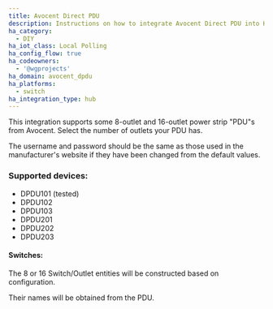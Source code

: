 ```yaml
---
title: Avocent Direct PDU
description: Instructions on how to integrate Avocent Direct PDU into Home Assistant.
ha_category:
  - DIY
ha_iot_class: Local Polling
ha_config_flow: true
ha_codeowners:
  - '@wgprojects'
ha_domain: avocent_dpdu
ha_platforms:
  - switch
ha_integration_type: hub
---
```


This integration supports some 8-outlet and 16-outlet power strip "PDU"s from Avocent. Select the number of outlets your PDU has.

The username and password should be the same as those used in the manufacturer's website if they have been changed from the default values.

### Supported devices:

* DPDU101 (tested)
* DPDU102
* DPDU103
* DPDU201
* DPDU202
* DPDU203

#### Switches:
The 8 or 16 Switch/Outlet entities will be constructed based on configuration.

Their names will be obtained from the PDU.


